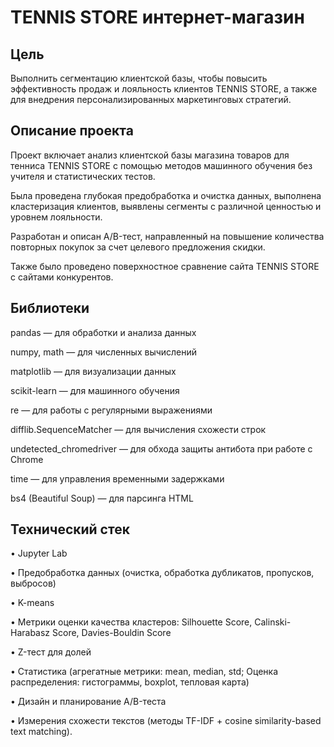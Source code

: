 # TENNIS STORE интернет-магазин

## Цель

Выполнить сегментацию клиентской базы, чтобы повысить эффективность продаж и лояльность клиентов TENNIS STORE, а также для внедрения персонализированных маркетинговых стратегий.

## Описание проекта

Проект включает анализ клиентской базы магазина товаров для тенниса TENNIS STORE с помощью методов машинного обучения без учителя и статистических тестов.

Была проведена глубокая предобработка и очистка данных, выполнена кластеризация клиентов, выявлены сегменты с различной ценностью и уровнем лояльности.

Разработан и описан A/B-тест, направленный на повышение количества повторных покупок за счет целевого предложения скидки.

Также было проведено поверхностное сравнение сайта TENNIS STORE с сайтами конкурентов.

## Библиотеки
pandas — для обработки и анализа данных

numpy, math — для численных вычислений

matplotlib — для визуализации данных

scikit-learn — для машинного обучения

re — для работы с регулярными выражениями

difflib.SequenceMatcher — для вычисления схожести строк

undetected_chromedriver — для обхода защиты антибота при работе с Chrome

time — для управления временными задержками

bs4 (Beautiful Soup) — для парсинга HTML

## Технический стек
• Jupyter Lab

• Предобработка данных (очистка, обработка дубликатов, пропусков, выбросов)

• K-means

• Метрики оценки качества кластеров: Silhouette Score, Calinski-Harabasz Score, Davies-Bouldin Score

• Z-тест для долей

• Статистика (агрегатные метрики: mean, median, std; Оценка распределения: гистограммы, boxplot, тепловая карта)

• Дизайн и планирование A/B-теста

• Измерения схожести текстов (методы TF-IDF + cosine similarity-based text matching).

